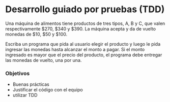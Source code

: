 # Desarrollo guiado por pruebas (TDD)

Una máquina de alimentos tiene productos de tres tipos, A, B y C, que valen respectivamente $270, $340 y $390. La máquina acepta y da de vuelto monedas de $10, $50 y $100.

Escriba un programa que pida al usuario elegir el producto y luego le pida ingresar las monedas hasta alcanzar el monto a pagar. Si el monto ingresado es mayor que el precio del producto, el programa debe entregar las monedas de vuelto, una por una.


### Objetivos

* Buenas prácticas
* Justificar el código con el equipo
* utilizar TDD
